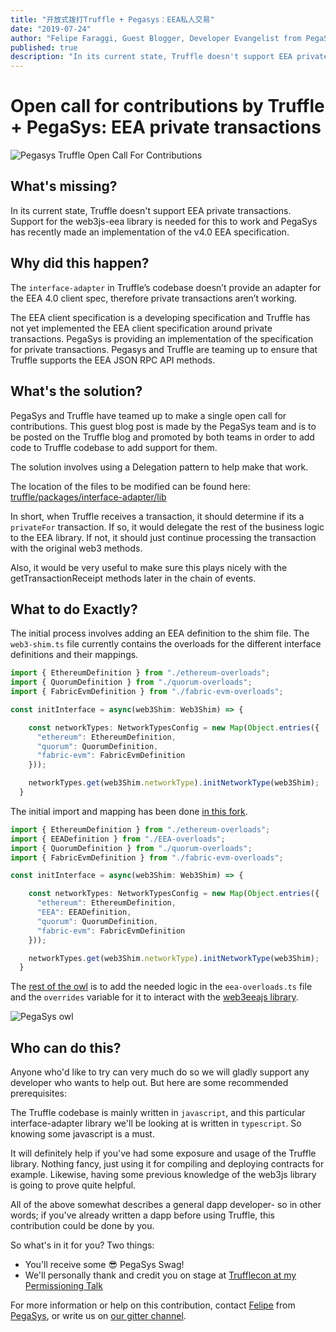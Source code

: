 ```yaml
---
title: "开放式拨打Truffle + Pegasys：EEA私人交易"
date: "2019-07-24"
author: "Felipe Faraggi, Guest Blogger, Developer Evangelist from PegaSys"
published: true
description: "In its current state, Truffle doesn't support EEA private transactions. Support for the web3js-eea library is needed for this to work and PegaSys has recently made an implementation of the v4.0 EEA specification. PegaSys and Truffle have teamed up to make a single open call for contributions. Help out and get some 😎 PegaSys swag and personally thanked on stage at TruffleCon!"
---
```


# Open call for contributions by Truffle + PegaSys: EEA private transactions
![Pegasys Truffle Open Call For Contributions](https://i.imgur.com/GLw8iok.jpg)


## What's missing?

In its current state, Truffle doesn't support EEA private transactions. Support for the web3js-eea library is needed for this to work and PegaSys has recently made an implementation of the v4.0 EEA specification.

## Why did this happen?

The `interface-adapter` in Truffle’s codebase doesn’t provide an adapter for the  EEA 4.0 client spec, therefore private transactions aren’t working.

The EEA client specification is a developing specification and  Truffle has not yet implemented the EEA client specification around private transactions.  PegaSys is providing an implementation of the specification for private transactions.  Pegasys and Truffle are teaming up to ensure that Truffle supports the EEA JSON RPC API methods.

## What's the solution?
PegaSys and Truffle have teamed up to make a single open call for contributions. This guest blog post is made by the PegaSys team and is to be posted on the Truffle blog and promoted by both teams in order to add code to Truffle codebase to add support for them.

The solution involves using a Delegation pattern to help make that work.

The location of the files to be modified can be found here:
[truffle/packages/interface-adapter/lib](https://github.com/trufflesuite/truffle/tree/develop/packages/interface-adapter/lib)

In short, when Truffle receives a transaction, it should determine if its a `privateFor` transaction. If so, it would delegate the rest of the business logic to the EEA library. If not, it should just continue processing the transaction with the original web3 methods.

Also, it would be very useful to make sure this plays nicely with the getTransactionReceipt methods later in the chain of events.

## What to do Exactly?

The initial process involves adding an EEA definition to the shim file. The `web3-shim.ts` file currently contains the overloads for the different interface definitions and their mappings.

``` typescript
import { EthereumDefinition } from "./ethereum-overloads";
import { QuorumDefinition } from "./quorum-overloads";
import { FabricEvmDefinition } from "./fabric-evm-overloads";

const initInterface = async(web3Shim: Web3Shim) => {

    const networkTypes: NetworkTypesConfig = new Map(Object.entries({
      "ethereum": EthereumDefinition,
      "quorum": QuorumDefinition,
      "fabric-evm": FabricEvmDefinition
    }));

    networkTypes.get(web3Shim.networkType).initNetworkType(web3Shim);
  }
```

The initial import and mapping has been done [in this fork](https://github.com/faraggi/truffle).

``` typescript
import { EthereumDefinition } from "./ethereum-overloads";
import { EEADefinition } from "./EEA-overloads";
import { QuorumDefinition } from "./quorum-overloads";
import { FabricEvmDefinition } from "./fabric-evm-overloads";

const initInterface = async(web3Shim: Web3Shim) => {

    const networkTypes: NetworkTypesConfig = new Map(Object.entries({
      "ethereum": EthereumDefinition,
      "EEA": EEADefinition,
      "quorum": QuorumDefinition,
      "fabric-evm": FabricEvmDefinition
    }));

    networkTypes.get(web3Shim.networkType).initNetworkType(web3Shim);
  }
```


The [rest of the owl](https://i.imgur.com/4fVoQoQ.png) is to add the needed logic in the `eea-overloads.ts` file and the `overrides` variable for it to interact with the [web3eeajs library](https://www.npmjs.com/package/web3-eea).

![PegaSys owl](https://i.imgur.com/4fVoQoQ.png)


## Who can do this?

Anyone who'd like to try can very much do so we will gladly support any developer who wants to help out.
But here are some recommended prerequisites:

The Truffle codebase is mainly written in `javascript`, and this particular interface-adapter library we'll be looking at is written in `typescript`.
So knowing some javascript is a must.

It will definitely help if you've had some exposure and usage of the Truffle library. Nothing fancy, just using it for compiling and deploying contracts for example.
Likewise, having some previous knowledge of the web3js library is going to prove quite helpful.

All of the above somewhat describes a general dapp developer- so in other words; if you've already written a dapp before using Truffle, this contribution could be done by you.

So what's in it for you?
Two things:
- You'll receive some 😎 PegaSys Swag!
- We'll personally thank and credit you on stage at [Trufflecon at my Permissioning  Talk](https://twitter.com/trufflesuite/status/1150929297647034374)


For more information or help on this contribution, contact [Felipe](mailto:felipe.faraggi@consensys.net) from [PegaSys](http://pegasys.tech),  or write us on [our gitter channel](https://gitter.im/PegaSysEng/pantheon).

